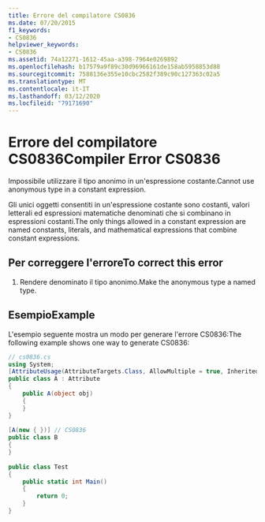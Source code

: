 ```yaml
---
title: Errore del compilatore CS0836
ms.date: 07/20/2015
f1_keywords:
- CS0836
helpviewer_keywords:
- CS0836
ms.assetid: 74a12271-1612-45aa-a398-7964e0269892
ms.openlocfilehash: b17579a9f89c30d96966161de158ab5958853d88
ms.sourcegitcommit: 7588136e355e10cbc2582f389c90c127363c02a5
ms.translationtype: MT
ms.contentlocale: it-IT
ms.lasthandoff: 03/12/2020
ms.locfileid: "79171690"
---
```

# <a name="compiler-error-cs0836"></a><span data-ttu-id="d8b5a-102">Errore del compilatore CS0836</span><span class="sxs-lookup"><span data-stu-id="d8b5a-102">Compiler Error CS0836</span></span>
<span data-ttu-id="d8b5a-103">Impossibile utilizzare il tipo anonimo in un'espressione costante.</span><span class="sxs-lookup"><span data-stu-id="d8b5a-103">Cannot use anonymous type in a constant expression.</span></span>  
  
 <span data-ttu-id="d8b5a-104">Gli unici oggetti consentiti in un'espressione costante sono costanti, valori letterali ed espressioni matematiche denominati che si combinano in espressioni costanti.</span><span class="sxs-lookup"><span data-stu-id="d8b5a-104">The only things allowed in a constant expression are named constants, literals, and mathematical expressions that combine constant expressions.</span></span>  
  
## <a name="to-correct-this-error"></a><span data-ttu-id="d8b5a-105">Per correggere l'errore</span><span class="sxs-lookup"><span data-stu-id="d8b5a-105">To correct this error</span></span>  
  
1. <span data-ttu-id="d8b5a-106">Rendere denominato il tipo anonimo.</span><span class="sxs-lookup"><span data-stu-id="d8b5a-106">Make the anonymous type a named type.</span></span>  
  
## <a name="example"></a><span data-ttu-id="d8b5a-107">Esempio</span><span class="sxs-lookup"><span data-stu-id="d8b5a-107">Example</span></span>  
 <span data-ttu-id="d8b5a-108">L'esempio seguente mostra un modo per generare l'errore CS0836:</span><span class="sxs-lookup"><span data-stu-id="d8b5a-108">The following example shows one way to generate CS0836:</span></span>  
  
```csharp  
// cs0836.cs  
using System;  
[AttributeUsage(AttributeTargets.Class, AllowMultiple = true, Inherited = false)]  
public class A : Attribute  
{  
    public A(object obj)  
    {  
    }  
}  
  
[A(new { })] // CS0836  
public class B  
{  
}  
  
public class Test  
{  
    public static int Main()  
    {
        return 0;  
    }  
}  
```
